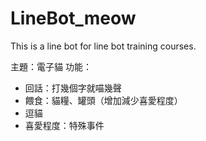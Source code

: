 # LineBot_meow

This is a line bot for line bot training courses.

主題：電子貓
功能：
  - 回話：打幾個字就喵幾聲
  - 餵食：貓糧、罐頭（增加減少喜愛程度）
  - 逗貓
  - 喜愛程度：特殊事件
